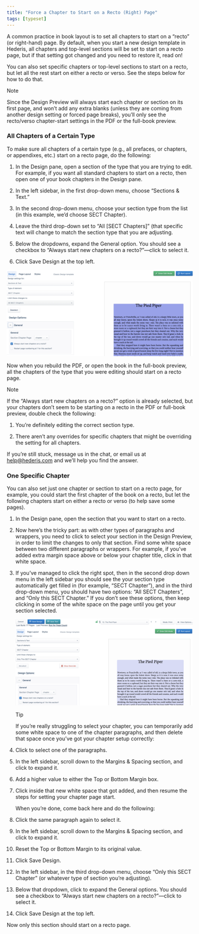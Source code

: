 ```yaml
---
title: "Force a Chapter to Start on a Recto (Right) Page"
tags: [typeset]
---
```

 
<html><body><section data-type="chapter" class="hsecchapter" data-hederis-type="hsecchapter" id="chapter-start-recto" data-pi-attrs="id: chapter-start-recto; data-tags: typeset;" role="doc-chapter" data-tags="typeset" data-author-name=" " data-book-title=" " title="Force a Chapter to Start on a Recto (Right) Page"><p class="hblkp" data-hederis-type="hblkp" id="p0tiFYtrZ">A common practice in book layout is to set all chapters to start on a &#8220;recto&#8221; (or right-hand) page. By default, when you start a new design template in Hederis, all chapters and top-level sections will be set to start on a recto page, but if that setting got changed and you need to restore it, read on!</p><p class="hblkp" data-hederis-type="hblkp" id="pdmab5RcK">You can also set specific chapters or top-level sections to start on a recto, but let all the rest start on either a recto or verso. See the steps below for how to do that.</p><aside class="hwprbox box" data-hederis-type="hwprbox" id="pptMCMiuy" data-type="sidebar"><p class="hblktype" data-hederis-type="hblktype" id="pi5pLM07F">Note</p><p class="hblkp" data-hederis-type="hblkp" id="pQ0Bzk8rO">Since the Design Preview will always start each chapter or section on its first page, and won&#8217;t add any extra blanks (unless they are coming from another design setting or forced page breaks), you&#8217;ll only see the recto/verso chapter-start settings in the PDF or the full-book preview. </p></aside><section class="hwprsubsection" data-hederis-type="hwprsubsection" id="puz0UjLnf" data-type="subsection" title="All Chapters of a Certain Type"><h1 data-hederis-type="hblktitle" class="hblktitle" id="p9EeGi4Mc">All Chapters of a Certain Type</h1><p class="hblkp" data-hederis-type="hblkp" id="pTDC5F0Ro">To make sure all chapters of a certain type (e.g., all prefaces, or chapters, or appendixes, etc.) start on a recto page, do the following:</p><ol class="hwprnumlist" data-hederis-type="hwprnumlist" id="pw5UcoYl1"><li class="hblkoli" data-hederis-type="hblkoli" id="lifLPjmTtl"><p class="hblkoli" data-hederis-type="hblklip" id="pXgUIBpsI">In the Design pane, open a section of the type that you are trying to edit. For example, if you want all standard chapters to start on a recto, then open one of your book chapters in the Design pane.</p></li><li class="hblkoli" data-hederis-type="hblkoli" id="li4aIMdRAA"><p class="hblkoli" data-hederis-type="hblklip" id="pIpZpwxgw">In the left sidebar, in the first drop-down menu, choose &#8220;Sections &amp; Text.&#8221;</p></li><li class="hblkoli" data-hederis-type="hblkoli" id="li0WfSxuJ2"><p class="hblkoli" data-hederis-type="hblklip" id="pHtZYSiOl">In the second drop-down menu, choose your section type from the list (in this example, we&#8217;d choose SECT Chapter).</p></li><li class="hblkoli" data-hederis-type="hblkoli" id="liWBrCge5E"><p class="hblkoli" data-hederis-type="hblklip" id="pjrrYyZzM">Leave the third drop-down set to &#8220;All [SECT Chapters]&#8221; (that specific text will change to match the section type that you are adjusting.</p></li><li class="hblkoli" data-hederis-type="hblkoli" id="liLvgcP0PU"><p class="hblkoli" data-hederis-type="hblklip" id="pE54eDDaF">Below the dropdowns, expand the General option. You should see a checkbox to &#8220;Always start new chapters on a recto?&#8221;&#8212;click to select it.</p></li><li class="hblkoli" data-hederis-type="hblkoli" id="likylYqcsq"><p class="hblkoli" data-hederis-type="hblklip" id="pclztyyEI">Click Save Design at the top left.</p></li></ol><img data-hederis-type="hblkimg" class="hblkimg" id="pVEo4rBy3" src="/images/recto1.png" data-img-src="/images/recto1.png"/><p class="hblkp" data-hederis-type="hblkp" id="pKnOn0i6Q">Now when you rebuild the PDF, or open the book in the full-book preview, all the chapters of the type that you were editing should start on a recto page.</p><aside class="hwprbox box" data-hederis-type="hwprbox" id="pPoZlnyZx" data-type="sidebar"><p class="hblktype" data-hederis-type="hblktype" id="pEE5RiTzP">Note</p><p class="hblkp" data-hederis-type="hblkp" id="pC4Nb6ETZ">If the &#8220;Always start new chapters on a recto?&#8221; option is already selected, but your chapters don&#8217;t seem to be starting on a recto in the PDF or full-book preview, double check the following:</p><ol class="hwprnumlist" data-hederis-type="hwprnumlist" id="pJ2Ik8LqB"><li class="hblkoli" data-hederis-type="hblkoli" id="liFvXJ2uIl"><p class="hblkoli" data-hederis-type="hblklip" id="pqdZQ6h8D">You&#8217;re definitely editing the correct section type.</p></li><li class="hblkoli" data-hederis-type="hblkoli" id="li57C0TXef"><p class="hblkoli" data-hederis-type="hblklip" id="pA8oAtUn8">There aren&#8217;t any overrides for specific chapters that might be overriding the setting for all chapters.</p></li></ol><p class="hblkp" data-hederis-type="hblkp" id="pmnHKCUaa">If you&#8217;re still stuck, message us in the chat, or email us at <a href="mailto:help@hederis.com" data-hederis-type="hspana" id="pRVoCIKHE"><span class="Hyperlink" data-hederis-type="hspnspan" id="pKI6SwGvQ">help@hederis.com</span></a> and we&#8217;ll help you find the answer.</p></aside></section><section class="hwprsubsection" data-hederis-type="hwprsubsection" id="pAB1IdNH8" data-type="subsection" title="One Specific Chapter"><h1 data-hederis-type="hblktitle" class="hblktitle" id="phjtCZXWI">One Specific Chapter</h1><p class="hblkp" data-hederis-type="hblkp" id="p510I9OcO">You can also set just one chapter or section to start on a recto page, for example, you could start the first chapter of the book on a recto, but let the following chapters start on either a recto or verso (to help save some pages).</p><ol class="hwprnumlist" data-hederis-type="hwprnumlist" id="pgAe1iGGW"><li class="hblkoli" data-hederis-type="hblkoli" id="liMkAxToBu"><p class="hblkoli" data-hederis-type="hblklip" id="pH3MP6Dw2">In the Design pane, open the section that you want to start on a recto.</p></li><li class="hblkoli" data-hederis-type="hblkoli" id="li1bLipLbW"><p class="hblkoli" data-hederis-type="hblklip" id="pnALgMGwc">Now here&#8217;s the tricky part: as with other types of paragraphs and wrappers, you need to click to select your section in the Design Preview, in order to limit the changes to only that section. Find some white space between two different paragraphs or wrappers. For example, if you&#8217;ve added extra margin space above or below your chapter title, click in that white space.</p></li><li class="hblkoli" data-hederis-type="hblkoli" id="liVifIUJJc"><p class="hblkoli" data-hederis-type="hblklip" id="pZdfPna3z">If you&#8217;ve managed to click the right spot, then in the second drop down menu in the left sidebar you should see the your section type automatically get filled in (for example, &#8220;SECT Chapter&#8221;), and in the third drop-down menu, you should have two options: &#8220;All SECT Chapters&#8221;, and &#8220;Only this SECT Chapter.&#8221; If you don&#8217;t see these options, then keep clicking in some of the white space on the page until you get your section selected.</p><img data-hederis-type="hblkimg" class="hblkimg" id="pAzPPMbRy" src="/images/recto2.png" data-img-src="/images/recto2.png"/><aside class="hwprbox box" data-hederis-type="hwprbox" id="pfOAs9GxI" data-type="sidebar"><p class="hblktype" data-hederis-type="hblktype" id="pIHBpQTf3">Tip</p><p class="hblkp" data-hederis-type="hblkp" id="pkx2Hmwvc">If you&#8217;re really struggling to select your chapter, you can temporarily add some white space to one of the chapter paragraphs, and then delete that space once you&#8217;ve got your chapter setup correctly:</p><li class="hblkoli" data-hederis-type="hblkoli" id="liqApJ7KFw"><p class="hblkoli" data-hederis-type="hblklip" id="pzE4pBkI9">Click to select one of the paragraphs.</p></li><li class="hblkoli" data-hederis-type="hblkoli" id="liCtTYIYvo"><p class="hblkoli" data-hederis-type="hblklip" id="peKEwLO2k">In the left sidebar, scroll down to the Margins &amp; Spacing section, and click to expand it.</p></li><li class="hblkoli" data-hederis-type="hblkoli" id="lij7rNjiZQ"><p class="hblkoli" data-hederis-type="hblklip" id="phFhCXNrg">Add a higher value to either the Top or Bottom Margin box.</p></li><li class="hblkoli" data-hederis-type="hblkoli" id="linPhnarBr"><p class="hblkoli" data-hederis-type="hblklip" id="pVhBS8Qe7">Click inside that new white space that got added, and then resume the steps for setting your chapter page start. </p><p class="hblkp" data-hederis-type="hblkp" id="pSknZlem8">When you&#8217;re done, come back here and do the following:</p></li><li class="hblkoli" data-hederis-type="hblkoli" id="liZxBUg3wj"><p class="hblkoli" data-hederis-type="hblklip" id="pyQkwLnba">Click the same paragraph again to select it.</p></li><li class="hblkoli" data-hederis-type="hblkoli" id="liX1lXeZhj"><p class="hblkoli" data-hederis-type="hblklip" id="phhdZefhS">In the left sidebar, scroll down to the Margins &amp; Spacing section, and click to expand it.</p></li><li class="hblkoli" data-hederis-type="hblkoli" id="liY7SfipFj"><p class="hblkoli" data-hederis-type="hblklip" id="plRKNM1SL">Reset the Top or Bottom Margin to its original value.</p></li><li class="hblkoli" data-hederis-type="hblkoli" id="liMforkCwE"><p class="hblkoli" data-hederis-type="hblklip" id="pylnXlQXa">Click Save Design.</p></li></aside></li><li class="hblkoli" data-hederis-type="hblkoli" id="liCkDVw1bh"><p class="hblkoli" data-hederis-type="hblklip" id="pHPCb2Z0M">In the left sidebar, in the third drop-down menu, choose &#8220;Only this SECT Chapter&#8221; (or whatever type of section you&#8217;re adjusting).</p></li><li class="hblkoli" data-hederis-type="hblkoli" id="liAF1JtHzi"><p class="hblkoli" data-hederis-type="hblklip" id="pEepVb4Yn">Below that dropdown, click to expand the General options. You should see a checkbox to &#8220;Always start new chapters on a recto?&#8221;&#8212;click to select it.</p></li><li class="hblkoli" data-hederis-type="hblkoli" id="liGQrkadRo"><p class="hblkoli" data-hederis-type="hblklip" id="pIjjALfyw">Click Save Design at the top left.</p></li></ol><p class="hblkp" data-hederis-type="hblkp" id="pD0fbHW5a">Now only this section should start on a recto page.</p></section></section></body></html>
